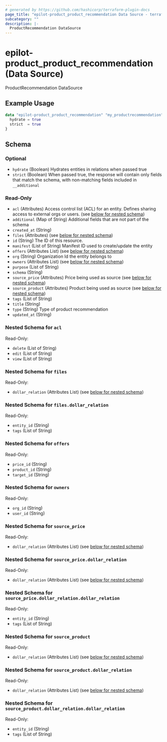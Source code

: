 ```yaml
---
# generated by https://github.com/hashicorp/terraform-plugin-docs
page_title: "epilot-product_product_recommendation Data Source - terraform-provider-epilot-product"
subcategory: ""
description: |-
  ProductRecommendation DataSource
---
```


# epilot-product_product_recommendation (Data Source)

ProductRecommendation DataSource

## Example Usage

```terraform
data "epilot-product_product_recommendation" "my_productrecommendation" {
  hydrate = true
  strict  = true
}
```

<!-- schema generated by tfplugindocs -->
## Schema

### Optional

- `hydrate` (Boolean) Hydrates entities in relations when passed true
- `strict` (Boolean) When passed true, the response will contain only fields that match the schema, with non-matching fields included in `__additional`

### Read-Only

- `acl` (Attributes) Access control list (ACL) for an entity. Defines sharing access to external orgs or users. (see [below for nested schema](#nestedatt--acl))
- `additional` (Map of String) Additional fields that are not part of the schema
- `created_at` (String)
- `files` (Attributes) (see [below for nested schema](#nestedatt--files))
- `id` (String) The ID of this resource.
- `manifest` (List of String) Manifest ID used to create/update the entity
- `offers` (Attributes List) (see [below for nested schema](#nestedatt--offers))
- `org` (String) Organization Id the entity belongs to
- `owners` (Attributes List) (see [below for nested schema](#nestedatt--owners))
- `purpose` (List of String)
- `schema` (String)
- `source_price` (Attributes) Price being used as source (see [below for nested schema](#nestedatt--source_price))
- `source_product` (Attributes) Product being used as source (see [below for nested schema](#nestedatt--source_product))
- `tags` (List of String)
- `title` (String)
- `type` (String) Type of product recommendation
- `updated_at` (String)

<a id="nestedatt--acl"></a>
### Nested Schema for `acl`

Read-Only:

- `delete` (List of String)
- `edit` (List of String)
- `view` (List of String)


<a id="nestedatt--files"></a>
### Nested Schema for `files`

Read-Only:

- `dollar_relation` (Attributes List) (see [below for nested schema](#nestedatt--files--dollar_relation))

<a id="nestedatt--files--dollar_relation"></a>
### Nested Schema for `files.dollar_relation`

Read-Only:

- `entity_id` (String)
- `tags` (List of String)



<a id="nestedatt--offers"></a>
### Nested Schema for `offers`

Read-Only:

- `price_id` (String)
- `product_id` (String)
- `target_id` (String)


<a id="nestedatt--owners"></a>
### Nested Schema for `owners`

Read-Only:

- `org_id` (String)
- `user_id` (String)


<a id="nestedatt--source_price"></a>
### Nested Schema for `source_price`

Read-Only:

- `dollar_relation` (Attributes List) (see [below for nested schema](#nestedatt--source_price--dollar_relation))

<a id="nestedatt--source_price--dollar_relation"></a>
### Nested Schema for `source_price.dollar_relation`

Read-Only:

- `dollar_relation` (Attributes List) (see [below for nested schema](#nestedatt--source_price--dollar_relation--dollar_relation))

<a id="nestedatt--source_price--dollar_relation--dollar_relation"></a>
### Nested Schema for `source_price.dollar_relation.dollar_relation`

Read-Only:

- `entity_id` (String)
- `tags` (List of String)




<a id="nestedatt--source_product"></a>
### Nested Schema for `source_product`

Read-Only:

- `dollar_relation` (Attributes List) (see [below for nested schema](#nestedatt--source_product--dollar_relation))

<a id="nestedatt--source_product--dollar_relation"></a>
### Nested Schema for `source_product.dollar_relation`

Read-Only:

- `dollar_relation` (Attributes List) (see [below for nested schema](#nestedatt--source_product--dollar_relation--dollar_relation))

<a id="nestedatt--source_product--dollar_relation--dollar_relation"></a>
### Nested Schema for `source_product.dollar_relation.dollar_relation`

Read-Only:

- `entity_id` (String)
- `tags` (List of String)
